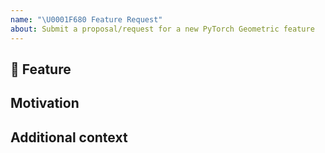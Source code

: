 ```yaml
---
name: "\U0001F680 Feature Request"
about: Submit a proposal/request for a new PyTorch Geometric feature
---
```


## 🚀 Feature

<!-- A clear and concise description of the feature proposal. -->

## Motivation

<!-- Please outline the motivation for the proposal. Is your feature request related to a problem? e.g., I'm always frustrated when [...]. If this is related to another GitHub issue, please link here too. -->

## Additional context

<!-- Add any other context or screenshots about the feature request here. -->
